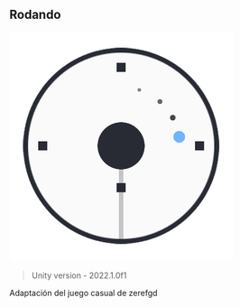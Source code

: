 ## Rodando
![](https://github.com/camilo1962/Rodando/blob/main/Assets/Sprites/icono1.png)

> Unity version - 2022.1.0f1

Adaptación del juego casual de zerefgd
